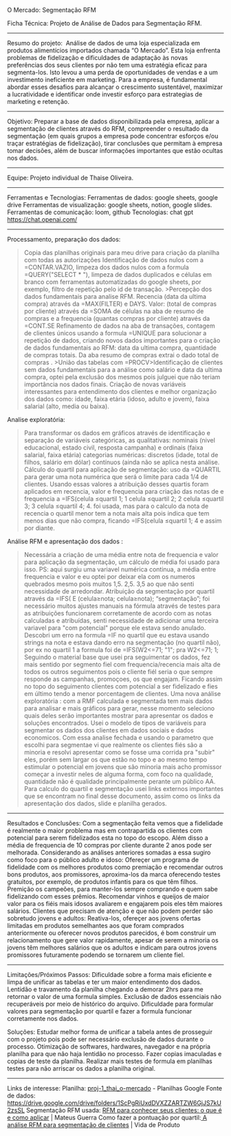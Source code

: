 O Mercado: Segmentação RFM

Ficha Técnica: Projeto de Análise de Dados para Segmentação RFM.
_________________________________________________________________________________________________________________________________________

Resumo do projeto: 
Análise de dados de uma loja especializada em produtos alimentícios importados chamada “O Mercado”. Esta loja enfrenta problemas de fidelização e dificuldades de adaptação às novas preferências dos seus clientes por não tem uma estratégia eficaz para segmenta-los. Isto levou a uma perda de oportunidades de vendas e a um investimento ineficiente em marketing. Para a empresa, é fundamental abordar esses desafios para alcançar o crescimento sustentável, maximizar a lucratividade e identificar onde investir esforço para estrategias de marketing e retenção.
_________________________________________________________________________________________________________________________________________

Objetivo:
Preparar a base de dados disponibilizada pela empresa, aplicar a segmentação de clientes através do RFM, compreender o resultado da segmentação (em quais grupos a empresa pode concentrar esforços e/ou traçar estratégias de fidelização),  tirar conclusões que permitam à empresa tomar decisões, além de buscar informações importantes que estão ocultas nos dados.
_________________________________________________________________________________________________________________________________________

Equipe:
Projeto individual de Thaise Oliveira.
_________________________________________________________________________________________________________________________________________

Ferramentas e Tecnologias:
Ferramentas de dados: google sheets, google drive
Ferramentas de visualização: google sheets, notion, google slides.
Ferramentas de comunicação: loom, github
Tecnologias: chat gpt https://chat.openai.com/
_________________________________________________________________________________________________________________________________________

Processamento, preparação dos dados: 
>Copia das planilhas originais para meu drive para criação da planilha com todas as autorizações
>Identificação de dados nulos com a  =CONTAR.VAZIO, limpeza dos dados nulos com a formula =QUERY("SELECT * "), limpeza de dados duplicados e células em branco com ferramentas automatizadas do google sheets, por exemplo, filtro de repetição pelo id de transação. >Percepção dos dados fundamentais para analise RFM. Recencia (data da ultima compra) através da =MAX(FILTER) e DAYS. Valor: (total de compras por cliente) através da =SOMA de células na aba de resumo de compras e a frequencia (quantas compras por cliente) através da =CONT.SE
>Refinamento de dados na aba de transações, contagem de clientes únicos usando a formula =UNIQUE para solucionar a repetição de dados, criando novos dados importantes para o criação de dados fundamentais ao RFM: data da ultima compra, quantidade de compras totais. Da aba resumo de compras extrai o dado total de compras . >União das tabelas com =PROCV>Identificação de clientes sem dados fundamentais para a análise como salário e data da ultima compra, optei pela exclusão dos mesmos pois julguei que não teriam importância nos dados finais.
>Criação de novas variáveis interessantes para entendimento dos clientes e melhor organização dos dados como: idade, faixa etária (idoso, adulto e jovem), faixa salarial (alto, media ou baixa).

Analise exploratória:
>Para transformar os dados em gráficos através de identificação e separação de variáveis categóricas, as qualitativas: nominais (nivel educacional, estado civil, resposta campanha) e ordinais (faixa salarial, faixa etária) categorias numéricas: discretos (idade, total de filhos, salário em dólar) contínuos (ainda não se aplica nesta análise.
>Cálculo do quartil para aplicação de segmentação:  uso da =QUARTIL para gerar uma nota numérica que será o limite para cada 1/4  de clientes. Usando essas valores a atribuição desses quartis foram aplicados em recencia, valor e frequencia para criação das notas de e frequencia a =IFS(celula ≤quartil 1; 1 celula ≤quartil 2; 2 celula ≤quartil 3; 3 celula ≤quartil 4; 4. foi usada, mas para o calculo da nota de recencia o quartil menor tem a nota mais alta pois indica que tem menos dias que não compra, ficando  =IFS(celula ≤quartil 1; 4 e assim por diante.

Análise RFM e apresentação dos dados :
> Necessária a criação de uma média entre nota de frequencia e valor para aplicação da segmentação, um cálculo de média foi usado para isso. PS: aqui surgiu uma variavel numérica continua, a média entre frequencia e valor e eu optei por deixar ela com os numeros quebrados mesmo pois muitos 1,5. 2,5. 3,5 ao que não senti necessidade de arredondar.
>Atribuição da segmentação por quartil através da =IFS( E (celula≥nota; celula≥nota); “segmentação”; foi necessário muitos ajustes manuais na fórmula através de testes para as atribuições funcionarem corretamente de acordo com as notas calculadas e atribuídas, senti necessidade de adicionar uma terceira variavel para "com potencial" porque ele estava sendo anulado. Descobri um erro na formula =IF no quartil que eu estava usando strings na nota e estava dando erro na segmentação (no quartil não), por ex no quartil 1 a formula foi de =IFS(W2<=71; "1"; pra W2<=71; 1;
> Seguindo o material base que usei pra seguimentar os dados, fez mais sentido por segmento fiel com frequencia/recencia mais alta de todos os outros seguimentos pois o cliente fiél seria o que sempre responde as campanhas, promoçoes, os que engajam. Ficando assim no topo do seguimento clientes com potencial a ser fidelizado e fies em último tendo a menor porcentagem de clientes.
>Uma nova análise exploratória : com a RMF calculada e segmentada tem mais dados para analisar e mais gráficos para gerar, nesse momento seleciono quais deles serão importantes mostrar para apresentar os dados e soluções encontrados. Usei o modelo de tipos de variáveis para segmentar os dados dos clientes em dados sociais e dados economicos. Com essa analise fechada e usando o parametro que escolhi para segmentae vi que realmente os clientes fiés são a minoria e resolvi apresentar como se fosse uma corrida pra "subir" eles, porém sem largar os que estão no topo e ao mesmo tempo estimular o potencial em jovens que são minoria mais acho promissor começar a investir neles de alguma forma, com foco na qualidade, quantidade não é qualidade principalmente perante um público AA.
> Para calculo do quartil e segmentação usei links externos importantes que se encontram no final desse documento, assim como os links da apresentação dos dados, slide e planilha gerados.
_________________________________________________________________________________________________________________________________________

Resultados e Conclusões:
Com a segmentação feita vemos que a fidelidade é realmente o maior problema mas em contrapartida os clientes com potencial para serem fidelizados esta no topo do escopo. Além disso a média de frequencia de 10 compras por cliente durante 2 anos pode ser melhorada.
Considerando as análises anteriores somadas a essa sugiro como foco para o público adulto e idoso:
Ofereçer um programa de fidelidade com os melhores produtos como premiação e recomendar outros bons produtos, aos promissores, aproxima-los da marca oferecendo testes gratuitos, por exemplo, de produtos infantis para os que têm filhos. Premição os campeões, para manter-los sempre comprando e quem sabe fidelizando com esses prêmios. Recomendar vinhos e queijos de maior valor para os fiéis mais idosos avaliarem e engajarem pois eles têm maiores salários.
Clientes que precisam de atenção e que não podem perder são sobretudo jovens e adultos:
Reativa-los, ofereçer aos jovens ofertas limitadas em produtos semelhantes aos que foram comprados anteriormente ou oferecer novos produtos parecidos, é bom construir um relacionamento que gere valor rapidamente, apesar de serem a minoria os jovens têm melhores salários que os adultos e indicam para outros jovens promissores futuramente podendo se tornarem um cliente fiel.

_________________________________________________________________________________________________________________________________________
Limitações/Próximos Passos:
Dificuldade sobre a forma mais eficiente e limpa de unificar as tabelas e ter um maior entendimento dos dados. 
Lentidão e travamento da planilha chegando a demorar 2hrs para me retornar o valor de uma formula simples. 
Exclusão de dados essenciais não recuperáveis por meio de histórico do arquivo. 
Dificuldade para formular valores para segmentação por quartil e fazer a formula funcionar corretamente nos dados.

Soluções: Estudar melhor forma de unificar a tabela antes de prosseguir com o projeto pois pode ser necessário exclusão de dados durante o processo. Otimização de softwares, hardwares, navegador e na própria planilha para que não haja lentidão no processo. Fazer copias imaculadas e copias de teste da planilha. 
Realizar mais testes de formula em planilhas testes para não arriscar os dados a planilha original.
_________________________________________________________________________________________________________________________________________
Links de interesse:
Planilha: [proj-1_thai_o-mercado](https://docs.google.com/spreadsheets/d/1FgHo30Yu-r-k_8_hDgnPQPx4jH0O1PM9WiUEjgwRleU/edit?usp=sharing) - Planilhas Google
Fonte de dados: https://drive.google.com/drive/folders/1ScPgRiUxdDVXZZARTZW6GjJS7kU2zsSL
Segmentação RFM usada: [RFM para conhecer seus clientes: o que é e como aplicar](https://mateusguerra.com.br/rfm-para-conhecer-seus-clientes/#segmentos) | Mateus Guerra 
Como fazer a pontuação por quartil:[ A análise RFM para segmentação de clientes](https://vidadeproduto.com.br/analise-rfm/#Pontuacao_por_Quartil) | Vida de Produto
